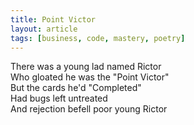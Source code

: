 ```yaml
---
title: Point Victor
layout: article
tags: [business, code, mastery, poetry]
---
```


There was a young lad named Rictor<br />
Who gloated he was the "Point Victor"<br />
But the cards he'd "Completed"<br />
Had bugs left untreated<br />
And rejection befell poor young Rictor<br />
